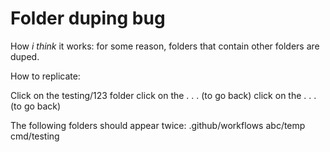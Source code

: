 # Folder duping bug

How *i think* it works: for some reason, folders that contain other folders are duped.

How to replicate:

Click on the testing/123 folder
click on the . . . (to go back)
click on the . . . (to go back)

The following folders should appear twice:
.github/workflows
abc/temp
cmd/testing